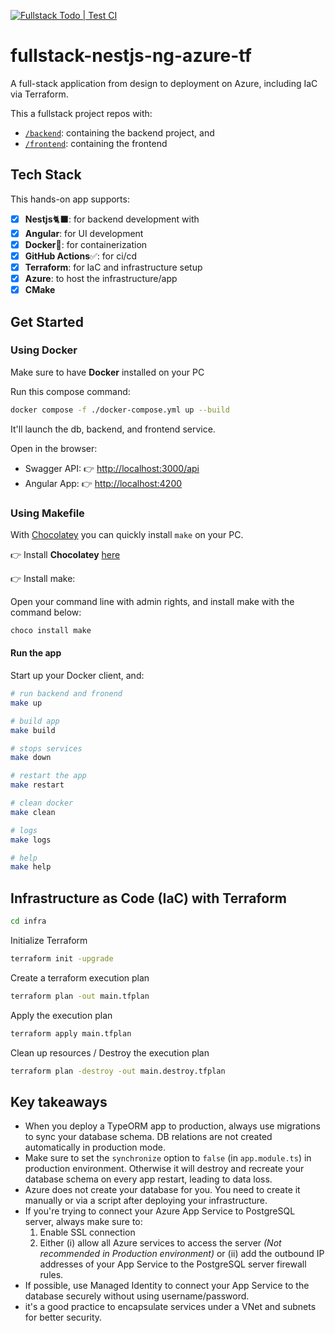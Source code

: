 [![Fullstack Todo | Test CI](https://github.com/Brandel-T/fullstack-nestjs-ng-azure-tf/actions/workflows/ci.yml/badge.svg?branch=main)](https://github.com/Brandel-T/fullstack-nestjs-ng-azure-tf/actions/workflows/ci.yml)

# fullstack-nestjs-ng-azure-tf

A full-stack application from design to deployment on Azure, including IaC via Terraform.

This a fullstack project repos with:

- [`/backend`](/backend/): containing the backend project, and
- [`/frontend`](/frontend/): containing the frontend

## Tech Stack

This hands-on app supports:

- [x] **Nestjs**🐈‍⬛: for backend development with
- [x] **Angular**: for UI development
- [x] **Docker**🐬: for containerization
- [x] **GitHub Actions**✅: for ci/cd
- [x] **Terraform**: for IaC and infrastructure setup
- [x] **Azure**: to host the infrastructure/app
- [x] **CMake**

## Get Started

### Using Docker

Make sure to have **Docker** installed on your PC

Run this compose command:

```sh
docker compose -f ./docker-compose.yml up --build
```

It'll launch the db, backend, and frontend service.

Open in the browser:

- Swagger API: 👉 <http://localhost:3000/api>
- Angular App: 👉 <http://localhost:4200>

### Using Makefile

With [Chocolatey]( https://chocolatey.org/) you can quickly install `make` on your PC.

👉 Install **Chocolatey** [here]( https://chocolatey.org/install)

👉 Install make:

Open your command line with admin rights, and install make with the command below:

```sh
choco install make
```

#### Run the app

Start up your Docker client, and:

```sh
# run backend and fronend
make up

# build app
make build

# stops services
make down

# restart the app
make restart

# clean docker
make clean

# logs
make logs

# help
make help
```

## Infrastructure as Code (IaC) with Terraform

```sh
cd infra
```

Initialize Terraform

```sh
terraform init -upgrade
```

Create a terraform execution plan

```sh
terraform plan -out main.tfplan
```

Apply the execution plan

```sh
terraform apply main.tfplan
```

Clean up resources / Destroy the execution plan

```sh
terraform plan -destroy -out main.destroy.tfplan
```

## Key takeaways

- When you deploy a TypeORM app to production, always use migrations to sync your database schema. DB relations are not created automatically in production mode.
- Make sure to set the `synchronize` option to `false` (in `app.module.ts`) in production environment. Otherwise it will destroy and recreate your database schema on every app restart, leading to data loss.
- Azure does not create your database for you. You need to create it manually or via a script after deploying your infrastructure.
- If you're trying to connect your Azure App Service to PostgreSQL server, always make sure to:
  1. Enable SSL connection
  2. Either (i) allow all Azure services to access the server *(Not recommended in Production environment)* or (ii) add the outbound IP addresses of your App Service to the PostgreSQL server firewall rules.
- If possible, use Managed Identity to connect your App Service to the database securely without using username/password.
- it's a good practice to encapsulate services under a VNet and subnets for better security.
